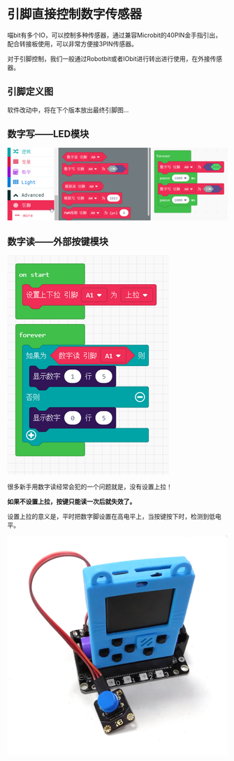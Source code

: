 # 引脚直接控制数字传感器

喵bit有多个IO，可以控制多种传感器，通过兼容Microbit的40PIN金手指引出，配合转接板使用，可以非常方便接3PIN传感器。

对于引脚控制，我们一般通过Robotbit或者IObit进行转出进行使用，在外接传感器。

## 引脚定义图

软件改动中，将在下个版本放出最终引脚图...

## 数字写——LED模块

![](./image/c09_01.png)

## 数字读——外部按键模块

![](./image/c09_02.png)

很多新手用数字读经常会犯的一个问题就是，没有设置上拉！

**如果不设置上拉，按键只能读一次后就失效了。**

设置上拉的意义是，平时把数字脚设置在高电平上，当按键按下时，检测到低电平。

![](./image/c09_03.png)